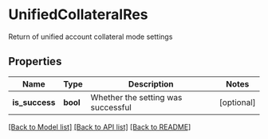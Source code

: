 # UnifiedCollateralRes

Return of unified account collateral mode settings
## Properties
Name | Type | Description | Notes
------------ | ------------- | ------------- | -------------
**is_success** | **bool** | Whether the setting was successful | [optional] 

[[Back to Model list]](../README.md#documentation-for-models) [[Back to API list]](../README.md#documentation-for-api-endpoints) [[Back to README]](../README.md)


